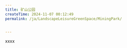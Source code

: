 ```yaml
---
title: 矿山公园
createTime: 2024-11-07 00:12:49
permalink: /ja/LandscapeLeisureGreenSpace/MiningPark/


---
```


xxxx